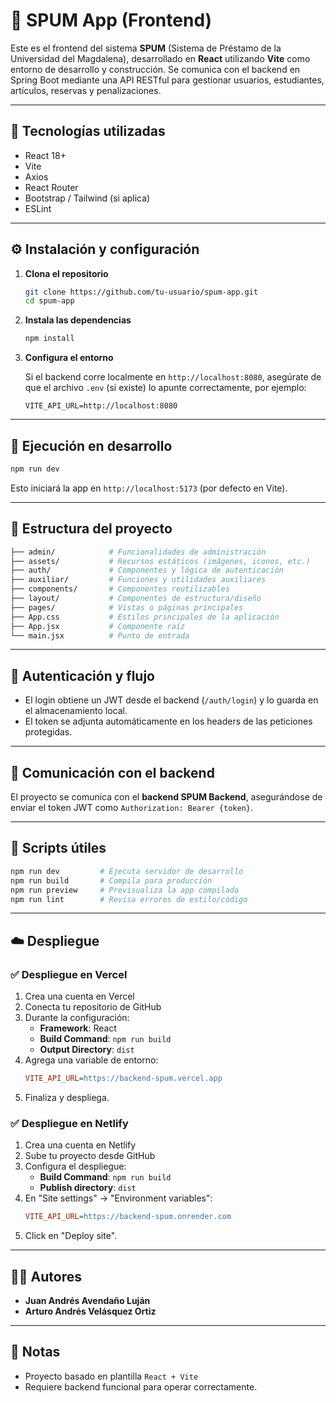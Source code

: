 # 🎨 SPUM App (Frontend)

Este es el frontend del sistema **SPUM** (Sistema de Préstamo de la Universidad del Magdalena), desarrollado en **React** utilizando **Vite** como entorno de desarrollo y construcción. Se comunica con el backend en Spring Boot mediante una API RESTful para gestionar usuarios, estudiantes, artículos, reservas y penalizaciones.

---

## 🚀 Tecnologías utilizadas

- React 18+
- Vite
- Axios
- React Router
- Bootstrap / Tailwind (si aplica)
- ESLint

---

## ⚙️ Instalación y configuración

1. **Clona el repositorio**
   ```bash
   git clone https://github.com/tu-usuario/spum-app.git
   cd spum-app
   ```

2. **Instala las dependencias**
   ```bash
   npm install
   ```

3. **Configura el entorno**
   
   Si el backend corre localmente en `http://localhost:8080`, asegúrate de que el archivo `.env` (si existe) lo apunte correctamente, por ejemplo:
   ```env
   VITE_API_URL=http://localhost:8080
   ```

---

## 🧪 Ejecución en desarrollo

```bash
npm run dev
```

Esto iniciará la app en `http://localhost:5173` (por defecto en Vite).

---

## 📂 Estructura del proyecto

```bash
├── admin/            # Funcionalidades de administración
├── assets/           # Recursos estáticos (imágenes, iconos, etc.)
├── auth/             # Componentes y lógica de autenticación
├── auxiliar/         # Funciones y utilidades auxiliares
├── components/       # Componentes reutilizables
├── layout/           # Componentes de estructura/diseño
├── pages/            # Vistas o páginas principales
├── App.css           # Estilos principales de la aplicación
├── App.jsx           # Componente raíz
└── main.jsx          # Punto de entrada
```

---

## 🔐 Autenticación y flujo

- El login obtiene un JWT desde el backend (`/auth/login`) y lo guarda en el almacenamiento local.
- El token se adjunta automáticamente en los headers de las peticiones protegidas.

---

## 🔁 Comunicación con el backend

El proyecto se comunica con el **backend SPUM Backend**, asegurándose de enviar el token JWT como `Authorization: Bearer {token}`.

---

## 🧹 Scripts útiles

```bash
npm run dev         # Ejecuta servidor de desarrollo
npm run build       # Compila para producción
npm run preview     # Previsualiza la app compilada
npm run lint        # Revisa errores de estilo/código
```

---

## ☁️ Despliegue

### ✅ Despliegue en **Vercel**

1. Crea una cuenta en Vercel
2. Conecta tu repositorio de GitHub
3. Durante la configuración:
   * **Framework**: React
   * **Build Command**: `npm run build`
   * **Output Directory**: `dist`
4. Agrega una variable de entorno:
   ```ini
   VITE_API_URL=https://backend-spum.vercel.app
   ```
5. Finaliza y despliega.

### ✅ Despliegue en **Netlify**

1. Crea una cuenta en Netlify
2. Sube tu proyecto desde GitHub
3. Configura el despliegue:
   * **Build Command**: `npm run build`
   * **Publish directory**: `dist`
4. En "Site settings" → "Environment variables":
   ```ini
   VITE_API_URL=https://backend-spum.onrender.com
   ```
5. Click en "Deploy site".

---

## 👨‍💻 Autores
* **Juan Andrés Avendaño Luján**  
* **Arturo Andrés Velásquez Ortiz**

---

## 📝 Notas

- Proyecto basado en plantilla `React + Vite`
- Requiere backend funcional para operar correctamente.
